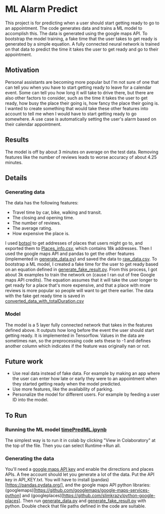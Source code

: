 # ML Alarm Predict
This project is for predicting when a user should start getting ready to go to an appointment. The code generates data and trains a ML model to accomplish this. The data is generated using the google maps API. To bootstrap the model training, a fake time that the user takes to get ready is generated by a simple equation. A fully connected neural network is trained on that data to predict the time it takes the user to get ready and go to their appointment.
## Motivation
Personal assistants are becoming more popular but I'm not sure of one that can tell you when you have to start getting ready to leave for a calendar event. Some can tell you how long it will take to drive there, but there are also other factors to consider, such as the time it takes the user to get ready, how busy the place their going is, how fancy the place their going is. I wanted to create something that would take these other features into account to tell me when I would have to start getting ready to go somewhere. A use case is automatically setting the user's alarm based on their calendar appointment.
## Results
The model is off by about 3 minutes on average on the test data. Removing features like the number of reviews leads to worse accuracy of about 4.25 minutes. 

## Details
### Generating data
The data has the following features:

 - Travel time by car, bike, walking and transit.
 - The closing and opening time.
 - The number of reviews.
 - The average rating.
 - How expensive the place is.

I used [botsol](http://www.botsol.com/Products/GoogleMapsCrawler) to get addresses of places that users might go to, and exported them to [Places_info.csv](https://github.com/wichersq/alarm-predict-ML/blob/master/Data/Places_info.csv), which contains 18k addresses. Then I used the google maps API and pandas to get the other features (implemented in [generate_data.py](https://github.com/wichersq/alarm-predict-ML/blob/master/generate_data.py)) and saved the data to [raw_data.csv](https://github.com/wichersq/alarm-predict-ML/blob/master/Data/raw_data.csv "raw_data.csv"). To bootstrap a ML model, I created a fake time for the user to get ready based on an equation defined in [generate_fake_result.py](https://github.com/wichersq/alarm-predict-ML/blob/master/generate_fake_result.py "generate_fake_result.py"). From this process, I got about 3k examples to train the network on (cause I ran out of free Google maps API credits). The equation assumes that it will take the user longer to get ready for a place that's more expensive, and that a place with more reviews is more popular so people will want to get there earlier. The data with the fake get ready time is saved in [converted_data_with_totalDuration.csv](https://github.com/wichersq/alarm-predict-ML/blob/master/Data/converted_data_with_totalDuration.csv "converted_data_with_totalDuration.csv")
### Model
The model is a 5 layer fully connected network that takes in the features defined above. It outputs how long before the event the user should start getting ready. It is implemented in Tensorflow. Values in the data are sometimes nan, so the preprocessing code sets these to -1 and defines another column which indicates if the feature was originally nan or not.
## Future work

 - Use real data instead of fake data. For example by making an app where the user can enter how late or early they were to an appointment when they started getting ready when the model predicted.
 - Use more features, like the availability of parking. 
 - Personalize the model for different users. For example by feeding a user ID into the model.

## To Run
### Running the ML model [timePredML.ipynb](https://github.com/wichersq/alarm-predict-ML/blob/master/timePredML.ipynb "timePredML.ipynb")
The simplest way is to run it in colab by clicking "View in Colaboratory" at the top of the file. Then you can select Runtime->Run all.
### Generating the data
You'll need a [google maps API key](https://developers.google.com/maps/documentation/javascript/get-api-key) and enable the dirrections and places APIs. A free account should let you generate a lot of the data. Put the API key in API_KEY.txt.
You will have to install (pandas)[https://pandas.pydata.org/], and the google maps API python libraries: (googlemaps)[https://github.com/googlemaps/google-maps-services-python] and (googleplaces)[https://github.com/slimkrazy/python-google-places].
Then run [generate_data.py](https://github.com/wichersq/alarm-predict-ML/blob/master/generate_data.py "generate_data.py") and [generate_fake_result.py](https://github.com/wichersq/alarm-predict-ML/blob/master/generate_fake_result.py "generate_fake_result.py") with python. Double check that file paths defined in the code are suitable.
